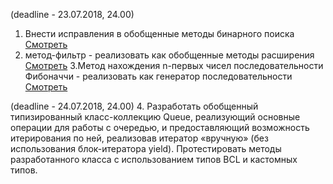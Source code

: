 (deadline - 23.07.2018, 24.00) 
1. Внести исправления в обобщенные методы бинарного поиска [Смотреть](../NET.S.2018.YACHNIK.15/BinarySearch)
2. метод-фильтр - реализовать как обобщенные методы расширения [Смотреть](../NET.S.2018.YACHNIK.15/Filter)
3.Метод нахождения n-первых чисел последовательности Фибоначчи - реализовать как генератор последовательности [Смотреть](../NET.S.2018.YACHNIK.15/Fibonacci)

(deadline - 24.07.2018, 24.00) 
4. Разработать обобщенный типизированный класс-коллекцию Queue, реализующий основные операции для работы с очередью, и предоставляющий возможность итерирования по ней, реализовав итератор «вручную» (без использования блок-итератора yield). Протестировать методы разработанного класса c использованием типов BCL и кастомных типов.